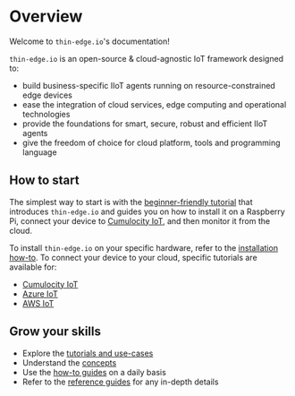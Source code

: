 # Overview

Welcome to `thin-edge.io`'s documentation!

`thin-edge.io` is an open-source & cloud-agnostic IoT framework designed to:

- build business-specific IIoT agents running on resource-constrained edge devices
- ease the integration of cloud services, edge computing and operational technologies
- provide the foundations for smart, secure, robust and efficient IIoT agents
- give the freedom of choice for cloud platform, tools and programming language

## How to start

The simplest way to start is with the [beginner-friendly tutorial](./tutorials/getting-started.md)
that introduces `thin-edge.io` and guides you on how to install it on a Raspberry Pi,
connect your device to [Cumulocity IoT](https://www.cumulocity.com/guides/concepts/introduction/),
and then monitor it from the cloud.

To install `thin-edge.io` on your specific hardware, refer to the [installation how-to](howto-guides/002_installation.md).
To connect your device to your cloud, specific tutorials are available for:
- [Cumulocity IoT](tutorials/connect-c8y.md)
- [Azure IoT](tutorials/connect-azure.md)
- [AWS IoT](tutorials/connect-aws.md)

## Grow your skills

* Explore the [tutorials and use-cases](tutorials/tutorials.md)
* Understand the [concepts](architecture/architecture.md)
* Use the [how-to guides](howto-guides/howto-guides.md) on a daily basis
* Refer to the [reference guides](references/references.md) for any in-depth details
